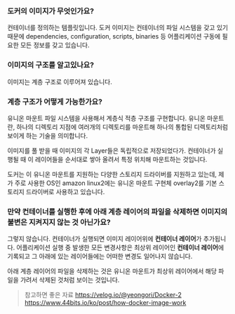 ### 도커의 이미지가 무엇인가요?

컨테이너를 정의하는 템플릿입니다. 도커 이미지는 컨테이너의 파일 시스템을 갖고 있기 때문에 dependencies, configuration, scripts, binaries 등 어플리케이션 구동에 필요한 모든 정보를 갖고 있습니다.

### 이미지의 구조를 알고있나요?

이미지는 계층 구조로 이루어져 있습니다.

### 계층 구조가 어떻게 가능한가요?

유니온 마운트 파일 시스템을 사용해서 계층식 적층 구조를 구현합니다. 유니온 마운트란, 하나의 디렉토리 지점에 여러개의 디렉토리를 마운트해 하나의 통합된 디렉토리처럼 보이게 하는 기술을 의미합니다.

이미지를 풀 받을 때 이미지의 각 Layer들은 독립적으로 저장되었다가. 컨테이너가 실행될 때 이 레이어들을 순서대로 쌓아 올려서 특정 위치해 마운트하는 것입니다. 

도커는 이 유니온 마운트를 지원하는 다양한 스토리지 드라이버를 지원하고 있는데, 제가 주로 사용한 OS인 amazon linux2에는 유니온 마운트 구현체 overlay2를 기본 스토리지 드라이버로 사용하고 있습니다.


### 만약 컨테이너를 실행한 후에 아래 계층 레이어의 파일을 삭제하면 이미지의 불변은 지켜지지 않는 것 아닌가요?

그렇지 않습니다. 컨테이너가 실행되면 이미지 레이어위에 **컨테이너 레이어**가 추가됩니다. 어플리케이션 실행 중 발생한 모든 변경사항은 최상위 레이어인 **컨테이너 레이어**에 기록되고 그 아래에 있는 레이어들에는 어떠한 변경도 일어나지 않습니다.

아래 계층 레이어의 파일을 삭제하는 것은 유니온 마운트가 최상위 레이어에서 해당 파일을 가려서 삭제된 것처럼 보이는 것입니다.






>참고하면 좋은 자료
https://velog.io/@yeongori/Docker-2
https://www.44bits.io/ko/post/how-docker-image-work